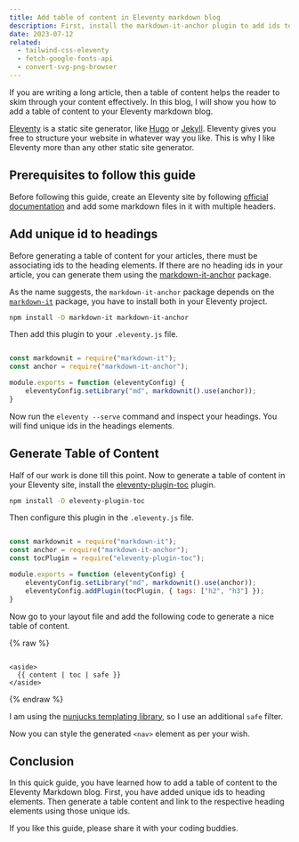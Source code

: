 ```yaml
---
title: Add table of content in Eleventy markdown blog
description: First, install the markdown-it-anchor plugin to add ids to heading elements. Then use the eleventy-plugin-toc plugin to generate the table of content.
date: 2023-07-12
related:
  - tailwind-css-eleventy
  - fetch-google-fonts-api
  - convert-svg-png-browser
---
```


If you are writing a long article, then a table of content helps the reader to skim through your content effectively. In this blog, I will show you how to add a table of content to your Eleventy markdown blog.

[Eleventy](https://www.11ty.dev/) is a static site generator, like [Hugo](https://gohugo.io/) or [Jekyll](https://jekyllrb.com/). Eleventy gives you free to structure your website in whatever way you like. This is why I like Eleventy more than any other static site generator.

## Prerequisites to follow this guide

Before following this guide, create an Eleventy site by following [official documentation](https://www.11ty.dev/docs/getting-started/) and add some markdown files in it with multiple headers.

## Add unique id to headings

Before generating a table of content for your articles, there must be associating ids to the heading elements. If there are no heading ids in your article, you can generate them using the [markdown-it-anchor](https://github.com/valeriangalliat/markdown-it-anchor) package.

As the name suggests, the `markdown-it-anchor` package depends on the [`markdown-it`](https://github.com/markdown-it/markdown-it) package, you have to install both in your Eleventy project.

```bash
npm install -D markdown-it markdown-it-anchor
```
Then add this plugin to your `.eleventy.js` file.

```js:.eleventy.js

const markdownit = require("markdown-it");
const anchor = require("markdown-it-anchor");

module.exports = function (eleventyConfig) {
    eleventyConfig.setLibrary("md", markdownit().use(anchor));
}
```
Now run the `eleventy --serve` command and inspect your headings. You will find unique ids in the headings elements.

## Generate Table of Content

Half of our work is done till this point. Now to generate a table of content in your Eleventy site, install the [eleventy-plugin-toc](https://github.com/jdsteinbach/eleventy-plugin-toc) plugin.

```bash
npm install -D eleventy-plugin-toc
```
Then configure this plugin in the `.eleventy.js` file.

```js:.eleventy.js

const markdownit = require("markdown-it");
const anchor = require("markdown-it-anchor");
const tocPlugin = require("eleventy-plugin-toc");

module.exports = function (eleventyConfig) {
    eleventyConfig.setLibrary("md", markdownit().use(anchor));
    eleventyConfig.addPlugin(tocPlugin, { tags: ["h2", "h3"] });
}
```
Now go to your layout file and add the following code to generate a nice table of content.

{% raw %}
```html:base.njk

<aside>
  {{ content | toc | safe }}
</aside>
```
{% endraw %}

I am using the [nunjucks templating library](https://mozilla.github.io/nunjucks/), so I use an additional `safe` filter.

Now you can style the generated `<nav>` element as per your wish.

## Conclusion

In this quick guide, you have learned how to add a table of content to the Eleventy Markdown blog. First, you have added unique ids to heading elements. Then generate a table content and link to the respective heading elements using those unique ids.

If you like this guide, please share it with your coding buddies.